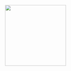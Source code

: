 <div id="header" align="center">
  <img src="https://media.giphy.com/media/L56gp2gOnWZgFcSY0d/giphy.gif" width="200"/>
</div>
